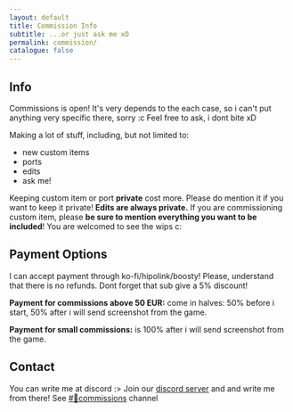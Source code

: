 ```yaml
---
layout: default
title: Commission Info
subtitle: ...or just ask me xD
permalink: commission/
catalogue: false
---
```


## Info

Commissions is open! It's very depends to the each case, so i can't put anything very specific there, sorry :c Feel free to ask, i dont bite xD 

Making a lot of stuff, including, but not limited to: 

- new custom items
- ports
- edits
- ask me!

Keeping custom item or port **private** cost more. Please do mention it if you want to keep it private! **Edits are always private.** If you are commissioning custom item, please **be sure to mention everything you want to be included**! You are welcomed to see the wips c:

## Payment Options

I can accept payment through ko-fi/hipolink/boosty! Please, understand that there is no refunds. Dont forget that sub give a 5% discount!

**Payment for commissions above 50 EUR:** come in halves: 50% before i start, 50% after i will send screenshot from the game.

**Payment for small commissions:** is 100% after i will send screenshot from the game.

## Contact

You can write me at discord :> Join our [discord server](https://discord.gg/yPbUXazxQ3) and and write me from there! See [#🌸commissions](https://discord.com/channels/1076119248159637534/1076128057678626838) channel

[pillow39]: https://discord.com/users/606138858618224640